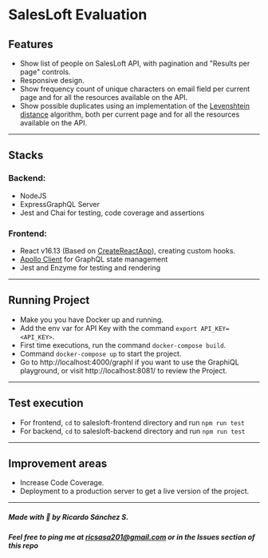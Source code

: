# SalesLoft Evaluation

## Features

- Show list of people on SalesLoft API, with pagination and "Results per page" controls.
- Responsive design.
- Show frequency count of unique characters on email field per current page and for all the resources available on the API.
- Show possible duplicates using an implementation of the [Levenshtein distance](https://en.wikipedia.org/wiki/Levenshtein_distance) algorithm, both per current page and for all the resources available on the API.
---

## Stacks

### Backend:
- NodeJS
- ExpressGraphQL Server
- Jest and Chai for testing, code coverage and assertions

### Frontend:
- React v16.13 (Based on [CreateReactApp](https://github.com/facebook/create-react-app)), creating custom hooks. 
- [Apollo Client](https://www.apollographql.com/docs/react/) for GraphQL state management
- Jest and Enzyme for testing and rendering
---
## Running Project 
- Make you you have Docker up and running.
- Add the env var for API Key with the command ```export API_KEY=<API_KEY>```.
- First time executions, run the command ```docker-compose build```.
- Command ```docker-compose up``` to start the project.
- Go to http://localhost:4000/graphl if you want to use the GraphiQL playground, or visit http://localhost:8081/ to review the Project.
---
## Test execution
- For frontend, ```cd``` to salesloft-frontend directory and run ```npm run test```
- For backend, ```cd``` to salesloft-backend directory and run ```npm run test```
---
## Improvement areas
- Increase Code Coverage.
- Deployment to a production server to get a live version of the project.
---
##### Made with 🖤 by Ricardo Sánchez S.
##### Feel free to ping me at [ricsasa201@gmail.com](mailto:ricsasa201@gmail.com) or in the Issues section of this repo